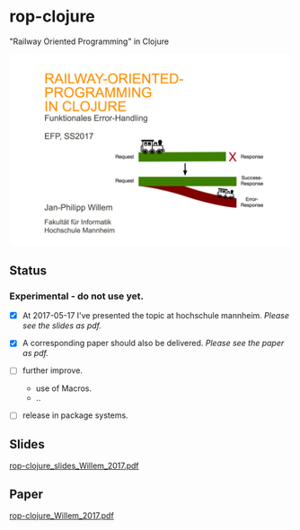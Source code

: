 # rop-clojure
"Railway Oriented Programming" in Clojure

![title-page rop](docs/assets/images/intro_rails.png?raw=true)

## Status
### Experimental - do not use yet.
- [x] At 2017-05-17 I've presented the topic at hochschule mannheim. *Please see the slides as pdf.*
- [x] A corresponding paper should also be delivered. *Please see the paper as pdf.*
- [ ] further improve.
  - use of Macros.
  - ..
- [ ] release in package systems.


## Slides
[rop-clojure_slides_Willem_2017.pdf](docs/slides/rop-clojure_slides_Willem_2017.pdf)

## Paper
[rop-clojure_Willem_2017.pdf](docs/paper/rop-clojure_Willem_2017.pdf)
